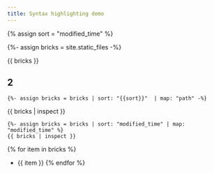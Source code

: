 ```yaml
---
title: Syntax highlighting demo
---
```



  {% assign sort =  "modified_time" %}
  
  {%- assign bricks = site.static_files -%}

{{ bricks  }}

## 2
    {%- assign bricks = bricks | sort: "{{sort}}"  | map: "path" -%}
    
{{ bricks | inspect }}
    
    {%- assign bricks = bricks | sort: "modified_time" | map: "modified_time" %}
    {{ bricks | inspect }}
    
    
{% for item in bricks %}
- {{ item }}
{% endfor %}